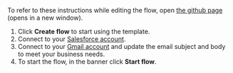 To refer to these instructions while editing the flow, open [the github page](https://github.com/ot4i/app-connect-templates/blob/main/resources/markdown/Send%20Gmail%20message%20to%20new%20Salesforce%20lead_instructions.md) (opens in a new window).

1. Click **Create flow** to start using the template.
1. Connect to your [Salesforce account](http://ibm.biz/aassalesforce).
1. Connect to your [Gmail account](http://ibm.biz/aasgmail) and update the email subject and body to meet your business needs.
1. To start the flow, in the banner click **Start flow**.
